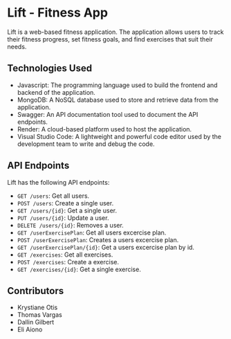 # Lift - Fitness App
Lift is a web-based fitness application. The application allows users to track their fitness progress, set fitness goals, and find exercises that suit their needs.

## Technologies Used
* Javascript: The programming language used to build the frontend and backend of the application.
* MongoDB: A NoSQL database used to store and retrieve data from the application.
* Swagger: An API documentation tool used to document the API endpoints.
* Render: A cloud-based platform used to host the application.
* Visual Studio Code: A lightweight and powerful code editor used by the development team to write and debug the code.

## API Endpoints
Lift has the following API endpoints:

* `GET /users`: Get all users.
* `POST /users`: Create a single user.
* `GET /users/{id}`: Get a single user.
* `PUT /users/{id}`: Update a user.
* `DELETE /users/{id}`: Removes a user.
* `GET /userExercisePlan`: Get all users excercise plan.
* `POST /userExercisePlan`: Creates a users excercise plan.
* `GET /userExercisePlan/{id}`: Get a users excercise plan by id.
* `GET /exercises`: Get all exercises.
* `POST /exercises`: Create a exercise.
* `GET /exercises/{id}`: Get a single exercise.

## Contributors
* Krystiane Otis
* Thomas Vargas
* Dallin Gilbert
* Eli Aiono

